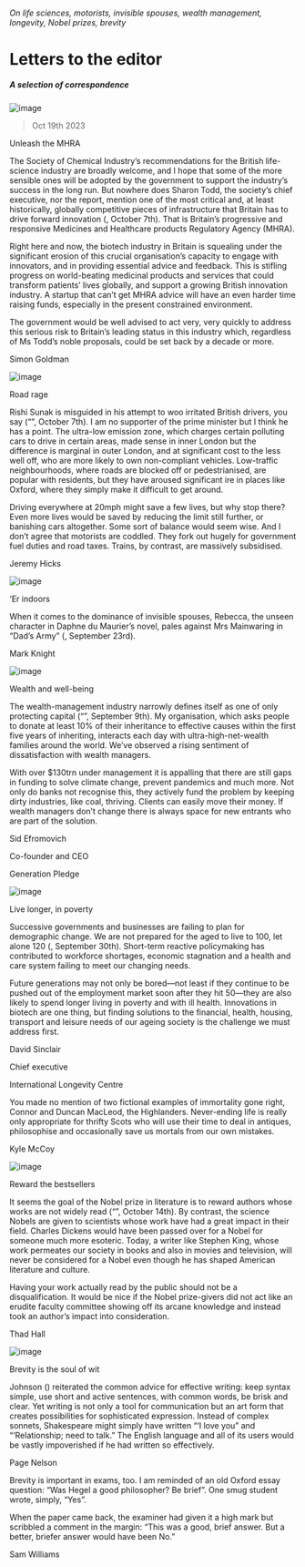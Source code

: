 ###### On life sciences, motorists, invisible spouses, wealth management, longevity, Nobel prizes, brevity
# Letters to the editor 
##### A selection of correspondence 
![image](images/20231007_BID002.jpg) 
> Oct 19th 2023 

Unleash the MHRA
The Society of Chemical Industry’s recommendations for the British life-science industry are broadly welcome, and I hope that some of the more sensible ones will be adopted by the government to support the industry’s success in the long run. But nowhere does Sharon Todd, the society’s chief executive, nor the report, mention one of the most critical and, at least historically, globally competitive pieces of infrastructure that Britain has to drive forward innovation (, October 7th). That is Britain’s progressive and responsive Medicines and Healthcare products Regulatory Agency (MHRA).
Right here and now, the biotech industry in Britain is squealing under the significant erosion of this crucial organisation’s capacity to engage with innovators, and in providing essential advice and feedback. This is stifling progress on world-beating medicinal products and services that could transform patients’ lives globally, and support a growing British innovation industry. A startup that can’t get MHRA advice will have an even harder time raising funds, especially in the present constrained environment.
The government would be well advised to act very, very quickly to address this serious risk to Britain’s leading status in this industry which, regardless of Ms Todd’s noble proposals, could be set back by a decade or more.
Simon Goldman

![image](images/20231007_BRP002.jpg) 

Road rage
Rishi Sunak is misguided in his attempt to woo irritated British drivers, you say (“”, October 7th). I am no supporter of the prime minister but I think he has a point. The ultra-low emission zone, which charges certain polluting cars to drive in certain areas, made sense in inner London but the difference is marginal in outer London, and at significant cost to the less well off, who are more likely to own non-compliant vehicles. Low-traffic neighbourhoods, where roads are blocked off or pedestrianised, are popular with residents, but they have aroused significant ire in places like Oxford, where they simply make it difficult to get around.
Driving everywhere at 20mph might save a few lives, but why stop there? Even more lives would be saved by reducing the limit still further, or banishing cars altogether. Some sort of balance would seem wise. And I don’t agree that motorists are coddled. They fork out hugely for government fuel duties and road taxes. Trains, by contrast, are massively subsidised.
Jeremy Hicks

![image](images/20230930_CUP504.jpg) 

‘Er indoors
When it comes to the dominance of invisible spouses, Rebecca, the unseen character in Daphne du Maurier’s novel, pales against Mrs Mainwaring in “Dad’s Army” (, September 23rd). 
Mark Knight

![image](images/20230909_FND001.jpg) 

Wealth and well-being
The wealth-management industry narrowly defines itself as one of only protecting capital (“”, September 9th). My organisation, which asks people to donate at least 10% of their inheritance to effective causes within the first five years of inheriting, interacts each day with ultra-high-net-wealth families around the world. We’ve observed a rising sentiment of dissatisfaction with wealth managers.
With over $130trn under management it is appalling that there are still gaps in funding to solve climate change, prevent pandemics and much more. Not only do banks not recognise this, they actively fund the problem by keeping dirty industries, like coal, thriving. Clients can easily move their money. If wealth managers don’t change there is always space for new entrants who are part of the solution.
Sid Efromovich
Co-founder and CEO
Generation Pledge

![image](images/20230930_TQD001.jpg) 

Live longer, in poverty
Successive governments and businesses are failing to plan for demographic change. We are not prepared for the aged to live to 100, let alone 120 (, September 30th). Short-term reactive policymaking has contributed to workforce shortages, economic stagnation and a health and care system failing to meet our changing needs.
Future generations may not only be bored—not least if they continue to be pushed out of the employment market soon after they hit 50—they are also likely to spend longer living in poverty and with ill health. Innovations in biotech are one thing, but finding solutions to the financial, health, housing, transport and leisure needs of our ageing society is the challenge we must address first.
David Sinclair
Chief executive
International Longevity Centre

You made no mention of two fictional examples of immortality gone right, Connor and Duncan MacLeod, the Highlanders. Never-ending life is really only appropriate for thrifty Scots who will use their time to deal in antiques, philosophise and occasionally save us mortals from our own mistakes.
Kyle McCoy

![image](images/20231014_CUD002.jpg) 

Reward the bestsellers
It seems the goal of the Nobel prize in literature is to reward authors whose works are not widely read (“”, October 14th). By contrast, the science Nobels are given to scientists whose work have had a great impact in their field. Charles Dickens would have been passed over for a Nobel for someone much more esoteric. Today, a writer like Stephen King, whose work permeates our society in books and also in movies and television, will never be considered for a Nobel even though he has shaped American literature and culture. 
Having your work actually read by the public should not be a disqualification. It would be nice if the Nobel prize-givers did not act like an erudite faculty committee showing off its arcane knowledge and instead took an author’s impact into consideration.
Thad Hall

![image](images/20230930_BKD001.jpg) 

Brevity is the soul of wit
Johnson () reiterated the common advice for effective writing: keep syntax simple, use short and active sentences, with common words, be brisk and clear. Yet writing is not only a tool for communication but an art form that creates possibilities for sophisticated expression. Instead of complex sonnets, Shakespeare might simply have written “‘I love you” and “‘Relationship; need to talk.” The English language and all of its users would be vastly impoverished if he had written so effectively.
Page Nelson

Brevity is important in exams, too. I am reminded of an old Oxford essay question: “Was Hegel a good philosopher? Be brief”. One smug student wrote, simply, “Yes”. 
When the paper came back, the examiner had given it a high mark but scribbled a comment in the margin: “This was a good, brief answer. But a better, briefer answer would have been No.” 
Sam Williams

